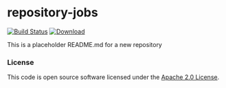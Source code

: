 
# repository-jobs

[![Build Status](https://travis-ci.org/hmrc/repository-jobs.svg?branch=master)](https://travis-ci.org/hmrc/repository-jobs) [ ![Download](https://api.bintray.com/packages/hmrc/releases/repository-jobs/images/download.svg) ](https://bintray.com/hmrc/releases/repository-jobs/_latestVersion)

This is a placeholder README.md for a new repository

### License

This code is open source software licensed under the [Apache 2.0 License]("http://www.apache.org/licenses/LICENSE-2.0.html").
    
